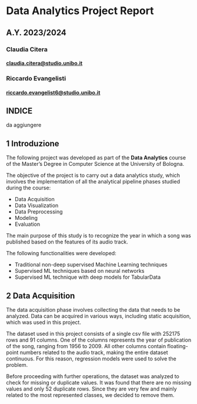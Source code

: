 # Data Analytics Project Report
## A.Y. 2023/2024

### Claudia Citera
#### claudia.citera@studio.unibo.it

### Riccardo Evangelisti
#### riccardo.evangelist6@studio.unibo.it

<div style="page-break-after: always;"></div>

## INDICE

da aggiungere

<div style="page-break-after: always;"></div>

## 1 Introduzione

The following project was developed as part of the **Data Analytics** course of the Master’s Degree in Computer Science at the University of Bologna.


The objective of the project is to carry out a data analytics study, which involves the implementation of all the analytical pipeline phases studied during the course:

- Data Acquisition
- Data Visualization
- Data Preprocessing
- Modeling
- Evaluation


The main purpose of this study is to recognize the year in which a song was published based on the features of its audio track.

The following functionalities were developed:

- Traditional non-deep supervised Machine Learning techniques
- Supervised ML techniques based on neural networks
- Supervised ML technique with deep models for TabularData

<div style="page-break-after: always;"></div>

## 2 Data Acquisition

The data acquisition phase involves collecting the data that needs to be analyzed. Data can be acquired in various ways, including static acquisition, which was used in this project.


The dataset used in this project consists of a single csv file with 252175 rows and 91 columns. One of the columns represents the year of publication of the song, ranging from 1956 to 2009. All other columns contain floating-point numbers related to the audio track, making the entire dataset continuous. For this reason, regression models were used to solve the problem.

Before proceeding with further operations, the dataset was analyzed to check for missing or duplicate values. It was found that there are no missing values and only 52 duplicate rows. Since they are very few and mainly related to the most represented classes, we decided to remove them.



